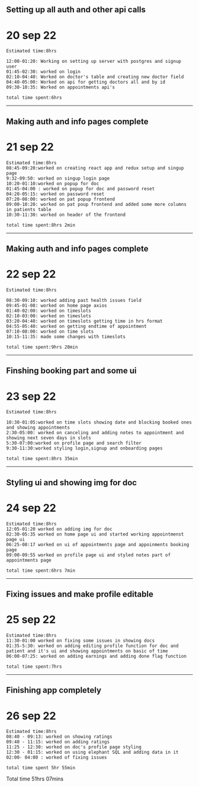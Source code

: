 ## Setting up all auth and other api calls


# 20 sep 22
    Estimated time:8hrs
    
    12:00-01:20: Working on setting up server with postgres and signup user
    01:45-02:30: worked on login
    02:10-04:40: Worked on doctor's table and creating new doctor field
    04:40-05:00: Worked on api for getting doctors all and by id
    09:30-10:35: Worked on appointments api's

    total time spent:6hrs

---

## Making auth and info pages complete



# 21 sep 22
    Estimated time:8hrs
    08:45-09:20:worked on creating react app and redux setup and singup page
    9:32-09:50: worked on singup login page
    10:20-01:10:worked on popup for doc
    01:45-04:00 : worked on popup for doc and password reset
    04:20-05:15: worked on password reset
    07:20-08:00: worked on pat popup frontend
    09:00-10:20: worked on pat poup frontend and added some more columns in patients table
    10:30-11:30: worked on header of the frontend

    total time spent:8hrs 2min

---

## Making auth and info pages complete



# 22 sep 22
    Estimated time:8hrs

    08:30-09:10: worked adding past health issues field
    09:45-01-08: worked on home page axios
    01:40-02:00: worked on timeslots
    02:10-03:00: worked on timeslots
    03:20-04:40: worked on timeslots getting time in hrs format
    04:55-05:40: worked on getting endtime of appointment
    07:10-08:00: worked on time slots
    10:15-11:35: made some changes with timeslots

    total time spent:9hrs 28min

---

## Finshing booking part and some ui



# 23 sep 22
    Estimated time:8hrs

    10:30-01:05:worked on time slots showing date and blocking booked ones and showing appointments
    2:30-05:00: worked on canceling and adding notes to appointment and showing next seven days in slots
    5:30-07:00:worked on profile page and search filter
    9:30-11:30:worked styling login,signup and onboarding pages

    total time spent:8hrs 35min

---

## Styling ui and showing img for doc



# 24 sep 22
    Estimated time:8hrs
    12:05-01:20 worked on adding img for doc
    02:30-05:35 worked on home page ui and started working appointmenst page ui
    06:25-08:17 worked on ui of appointments page and appoinments booking page
    09:00-09:55 worked on profile page ui and styled notes part of appointments page

    total time spent:6hrs 7min

---

## Fixing issues and make profile editable


# 25 sep 22

    Estimated time:8hrs
    11:30-01:00 worked on fixing some issues in showing docs
    01:35-5:30: worked on adding editing profile function for doc and patient and it's ui and showing appointments on basic of time
    06:00-07:25: worked on adding earnings and adding done flag function

    total time spent:7hrs

---

## Finishing app completely

# 26 sep 22
    Estimated time:8hrs
    08:40 - 09:13: worked on showing ratings
    09:40 - 11:15: worked on adding ratings
    11:25 - 12:30: worked on doc's profile page styling
    12:30 - 01:15: worked on using elephant SQL and adding data in it
    02:00- 04:00 : worked of fixing issues
    
    total time spent 5hr 55min
    
Total time 51hrs  07mins

